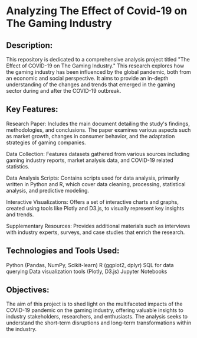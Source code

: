 # Analyzing The Effect of Covid-19 on The Gaming Industry	

## Description:

This repository is dedicated to a comprehensive analysis project titled "The Effect of COVID-19 on The Gaming Industry." This research explores how the gaming industry has been influenced by the global pandemic, both from an economic and social perspective. It aims to provide an in-depth understanding of the changes and trends that emerged in the gaming sector during and after the COVID-19 outbreak.

## Key Features:

Research Paper: Includes the main document detailing the study's findings, methodologies, and conclusions. The paper examines various aspects such as market growth, changes in consumer behavior, and the adaptation strategies of gaming companies.


Data Collection: Features datasets gathered from various sources including gaming industry reports, market analysis data, and COVID-19 related statistics.


Data Analysis Scripts: Contains scripts used for data analysis, primarily written in Python and R, which cover data cleaning, processing, statistical analysis, and predictive modeling.


Interactive Visualizations: Offers a set of interactive charts and graphs, created using tools like Plotly and D3.js, to visually represent key insights and trends.


Supplementary Resources: Provides additional materials such as interviews with industry experts, surveys, and case studies that enrich the research.

## Technologies and Tools Used:

Python (Pandas, NumPy, Scikit-learn)
R (ggplot2, dplyr)
SQL for data querying
Data visualization tools (Plotly, D3.js)
Jupyter Notebooks


## Objectives:

The aim of this project is to shed light on the multifaceted impacts of the COVID-19 pandemic on the gaming industry, offering valuable insights to industry stakeholders, researchers, and enthusiasts. The analysis seeks to understand the short-term disruptions and long-term transformations within the industry.
